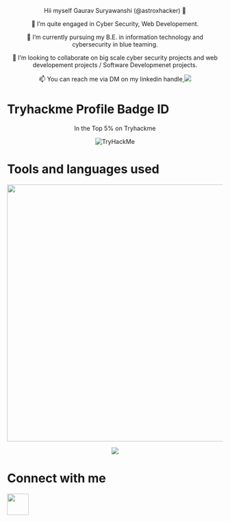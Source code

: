 <p align="center">
Hii myself Gaurav Suryawanshi (@astroxhacker) 👋
</p>
<p align="center">
 👀 I’m quite engaged in Cyber Security, Web Developement.
</p>
<p align="center">
 🌱 I’m currently pursuing my B.E. in information technology and cybersecurity in blue teaming.
</p>
<p align="center">
💞️ I’m looking to collaborate on big scale cyber security projects and web developement projects / Software Developmenet projects.
</p>
<p align="center">
 📫 You can reach me via DM on my linkedin handle<a href="https://www.linkedin.com/in/gauravss03/">
    <img src="https://img.shields.io/badge/linkedin-%230077B5.svg?style=for-the-badge&logo=linkedin"/>
</a>
</p>

# Tryhackme Profile Badge ID
<p font-size=10 align="center">
In the Top 5% on Tryhackme
</p>
<!-- [![](https://img.shields.io/badge/linkedin-%230077B5.svg?style=for-the-badge&logo=linkedin)](https://www.linkedin.com/in/zluvsand/) -->
 
<!-- # My streak status on github
<p align="center">
    <img width="600" src="https://github-readme-streak-stats.herokuapp.com?user=astroxhacker&theme=dark&hide_border=true&background=000000">
</p> -->

<!-- # Languages used by me

<p align="center">
    <img width="400" src="https://github-readme-stats.vercel.app/api/top-langs/?username=astroxhacker">
</p> -->

<p align="center">
    <img src="https://tryhackme-badges.s3.amazonaws.com/ImXastronaut.png" alt="TryHackMe">
</p>

# Tools and languages used
<p align="center">
    <img width="600" src="https://skillicons.dev/icons?i=js,html,css,bootstrap,django,figma,linux,mongodb,vscode,wordpress,py">
</p>

<!-- # Leetcode stats
<p align="center">
<img width="600" src="https://stats.justsong.cn/api/leetcode/?username=astroxhacker&theme=dark">
</p>-->

<p align="center">
<img src="https://user-images.githubusercontent.com/109857735/199702866-630acb6d-89eb-4599-8909-2579522a43b9.svg">
</p>

# Connect with me
<a href="https://www.linkedin.com/in/gauravss03/">
    <img height="50" src="https://cdn2.iconfinder.com/data/icons/social-icon-3/512/social_style_3_in-306.png"/>
</a>
